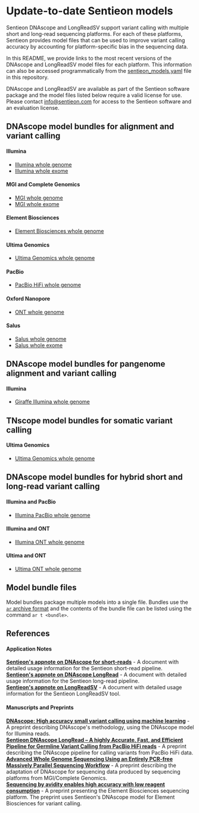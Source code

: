 # Update-to-date Sentieon models

Sentieon DNAscope and LongReadSV support variant calling with multiple short and long-read sequencing platforms. For each of these platforms, Sentieon provides model files that can be used to improve variant calling accuracy by accounting for platform-specific bias in the sequencing data. 

In this README, we provide links to the most recent versions of the DNAscope and LongReadSV model files for each platform. This information can also be accessed programmatically from the [sentieon_models.yaml](/sentieon_models.yaml) file in this repository.

DNAscope and LongReadSV are available as part of the Sentieon software package and the model files listed below require a valid license for use. Please contact info@sentieon.com for access to the Sentieon software and an evaluation license.

## DNAscope model bundles for alignment and variant calling
#### Illumina
* [Illumina whole genome]
* [Illumina whole exome]

#### MGI and Complete Genomics
* [MGI whole genome]
* [MGI whole exome]

#### Element Biosciences
* [Element Biosciences whole genome]

#### Ultima Genomics
* [Ultima Genomics whole genome]

#### PacBio
* [PacBio HiFi whole genome]

#### Oxford Nanopore
* [ONT whole genome]

#### Salus
* [Salus whole genome]
* [Salus whole exome]

## DNAscope model bundles for pangenome alignment and variant calling
#### Illumina
* [Giraffe Illumina whole genome]

## TNscope model bundles for somatic variant calling
#### Ultima Genomics
* [Ultima Genomics whole genome]

## DNAscope model bundles for hybrid short and long-read variant calling
#### Illumina and PacBio
* [Illumina PacBio whole genome]

#### Illumina and ONT
* [Illumina ONT whole genome]

#### Ultima and ONT
* [Ultima ONT whole genome]

## Model bundle files
Model bundles package multiple models into a single file. Bundles use the [`ar` archive format] and the contents of the bundle file can be listed using the command `ar t <bundle>`.

## References
#### Application Notes
**[Sentieon's appnote on DNAscope for short-reads]** - A document with detailed usage information for the Sentieon short-read pipeline.  
**[Sentieon's appnote on DNAscope LongRead]** - A document with detailed usage information for the Sentieon long-read pipeline.  
**[Sentieon's appnote on LongReadSV]** - A document with detailed usage information for the Sentieon LongReadSV tool.  
#### Manuscripts and Preprints
**[DNAscope: High accuracy small variant calling using machine learning]** - A preprint describing DNAscope's methodology, using the DNAscope model for Illumina reads.  
**[Sentieon DNAscope LongRead – A highly Accurate, Fast, and Efficient Pipeline for Germline Variant Calling from PacBio HiFi reads]** - A preprint describing the DNAscope pipeline for calling variants from PacBio HiFi data.  
**[Advanced Whole Genome Sequencing Using an Entirely PCR-free Massively Parallel Sequencing Workflow]** - A preprint describing the adaptation of DNAscope for sequencing data produced by sequencing platforms from MGI/Complete Genomics.  
**[Sequencing by avidity enables high accuracy with low reagent consumption]** - A preprint presenting the Element Biosciences sequencing platform. The preprint uses Sentieon's DNAscope model for Element Biosciences for variant calling.  

[Illumina whole genome]: https://s3.amazonaws.com/sentieon-release/other/SentieonIlluminaWGS2.2.bundle
[Illumina whole exome]: https://s3.amazonaws.com/sentieon-release/other/DNAscopeIlluminaWES2.1.bundle

[MGI whole genome]: https://s3.amazonaws.com/sentieon-release/other/DNAscopeMGIWGS2.1.bundle
[MGI whole exome]: https://s3.amazonaws.com/sentieon-release/other/DNAscopeMGIWES2.1.bundle

[Element Biosciences whole genome]: https://s3.amazonaws.com/sentieon-release/other/DNAscopeElementBioWGS2.1.bundle

[Ultima Genomics whole genome]: https://s3.amazonaws.com/sentieon-release/other/SentieonUltima1.1.bundle

[Giraffe Illumina whole genome]: https://s3.amazonaws.com/sentieon-release/other/SentieonIlluminaPangenomeWGS1.0.bundle

[PacBio HiFi whole genome]: https://s3.amazonaws.com/sentieon-release/other/DNAscopePacBio2.1.bundle

[ONT whole genome]: https://s3.amazonaws.com/sentieon-release/other/DNAscopeONT2.1.bundle

[Salus whole genome]: https://s3.amazonaws.com/sentieon-release/other/DNAscopeSalusWGS1.0.bundle
[Salus whole exome]: https://s3.amazonaws.com/sentieon-release/other/DNAscopeSalusWES1.0.bundle

[Illumina PacBio whole genome]: https://s3.amazonaws.com/sentieon-release/other/HybridIlluminaPacBio1.1.bundle
[Illumina ONT whole genome]: https://s3.amazonaws.com/sentieon-release/other/HybridIlluminaONT2.0.bundle
[Ultima ONT whole genome]: https://s3.amazonaws.com/sentieon-release/other/HybridUltimaONT1.1.bundle


[`ar` archive format]: https://en.wikipedia.org/wiki/Ar_(Unix)

[Sentieon's appnote on DNAscope for short-reads]: https://support.sentieon.com/appnotes/dnascope_ml/
[Sentieon's appnote on DNAscope LongRead]: https://support.sentieon.com/appnotes/dnascope_lr/
[Sentieon's appnote on LongReadSV]: https://support.sentieon.com/appnotes/longread_sv/
[DNAscope: High accuracy small variant calling using machine learning]: https://www.biorxiv.org/content/10.1101/2022.05.20.492556v1
[Sentieon DNAscope LongRead – A highly Accurate, Fast, and Efficient Pipeline for Germline Variant Calling from PacBio HiFi reads]: https://www.biorxiv.org/content/10.1101/2022.06.01.494452v1
[Advanced Whole Genome Sequencing Using an Entirely PCR-free Massively Parallel Sequencing Workflow]: https://www.biorxiv.org/content/10.1101/2019.12.20.885517v2
[Sequencing by avidity enables high accuracy with low reagent consumption]: https://www.biorxiv.org/content/10.1101/2022.11.03.514117v1

